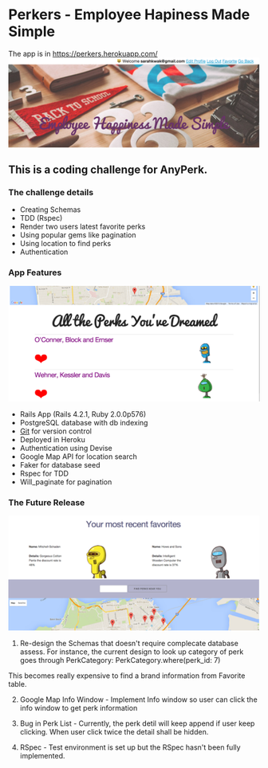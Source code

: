 # Perkers - Employee Hapiness Made Simple
The app is in https://perkers.herokuapp.com/
![Alt Main Page](https://github.com/sarahkwak/Perkers/blob/master/app/assets/images/hero.png)

## This is a coding challenge for AnyPerk. 
### The challenge details 
- Creating Schemas
- TDD (Rspec)
- Render two users latest favorite perks
- Using popular gems like pagination
- Using location to find perks 
- Authentication 

### App Features

![Alt List](https://github.com/sarahkwak/Perkers/blob/master/app/assets/images/list.png)

- Rails App (Rails 4.2.1, Ruby 2.0.0p576)
- PostgreSQL database with db indexing
- [Git](https://github.com/sarahkwak/Perkers) for version control 
- Deployed in Heroku
- Authentication using Devise
- Google Map API for location search
- Faker for database seed
- Rspec for TDD
- Will_paginate for pagination 

### The Future Release

![Alt Main Page](https://github.com/sarahkwak/Perkers/blob/master/app/assets/images/middle.png)

1. Re-design the Schemas that doesn't require complecate database assess. For instance, the current design to look up category of perk goes through PerkCategory: 
PerkCategory.where(perk_id: 7)

This becomes really expensive to find a brand information from Favorite table.

2. Google Map Info Window - Implement Info window so user can click the info window to get perk information

3. Bug in Perk List - Currently, the perk detil will keep append if user keep clicking. When user click twice the detail shall be hidden.

4. RSpec - Test environment is set up but the RSpec hasn't been fully implemented. 
